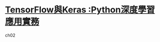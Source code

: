 
# [TensorFlow與Keras :Python深度學習應用實務](https://www.flag.com.tw/books/product/F9744)  


ch02








